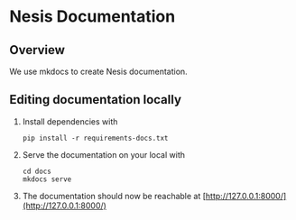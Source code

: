 # Nesis Documentation

## Overview
We use mkdocs to create Nesis documentation.

## Editing documentation locally

1. Install dependencies with
    ```commandline
    pip install -r requirements-docs.txt
    ```
2. Serve the documentation on your local with
    ```commandline
    cd docs
    mkdocs serve
    ```
3. The documentation should now be reachable at [http://127.0.0.1:8000/](http://127.0.0.1:8000/)
